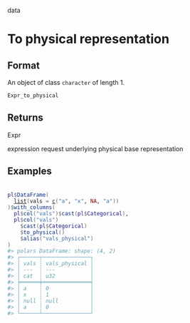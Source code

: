 data

# To physical representation

## Format

An object of class `character` of length 1.

```r
Expr_to_physical
```

## Returns

Expr

expression request underlying physical base representation

## Examples

<pre class='r-example'> <code> <span class='r-in'><span></span></span>
<span class='r-in'><span><span class='va'>pl</span><span class='op'>$</span><span class='fu'>DataFrame</span><span class='op'>(</span></span></span>
<span class='r-in'><span>  <span class='fu'><a href='https://rdrr.io/r/base/list.html'>list</a></span><span class='op'>(</span>vals <span class='op'>=</span> <span class='fu'><a href='https://rdrr.io/r/base/c.html'>c</a></span><span class='op'>(</span><span class='st'>"a"</span>, <span class='st'>"x"</span>, <span class='cn'>NA</span>, <span class='st'>"a"</span><span class='op'>)</span><span class='op'>)</span></span></span>
<span class='r-in'><span><span class='op'>)</span><span class='op'>$</span><span class='fu'>with_columns</span><span class='op'>(</span></span></span>
<span class='r-in'><span>  <span class='va'>pl</span><span class='op'>$</span><span class='fu'>col</span><span class='op'>(</span><span class='st'>"vals"</span><span class='op'>)</span><span class='op'>$</span><span class='fu'>cast</span><span class='op'>(</span><span class='va'>pl</span><span class='op'>$</span><span class='va'>Categorical</span><span class='op'>)</span>,</span></span>
<span class='r-in'><span>  <span class='va'>pl</span><span class='op'>$</span><span class='fu'>col</span><span class='op'>(</span><span class='st'>"vals"</span><span class='op'>)</span></span></span>
<span class='r-in'><span>    <span class='op'>$</span><span class='fu'>cast</span><span class='op'>(</span><span class='va'>pl</span><span class='op'>$</span><span class='va'>Categorical</span><span class='op'>)</span></span></span>
<span class='r-in'><span>    <span class='op'>$</span><span class='fu'>to_physical</span><span class='op'>(</span><span class='op'>)</span></span></span>
<span class='r-in'><span>    <span class='op'>$</span><span class='fu'>alias</span><span class='op'>(</span><span class='st'>"vals_physical"</span><span class='op'>)</span></span></span>
<span class='r-in'><span><span class='op'>)</span></span></span>
<span class='r-out co'><span class='r-pr'>#&gt;</span> polars DataFrame: shape: (4, 2)</span>
<span class='r-out co'><span class='r-pr'>#&gt;</span> ┌──────┬───────────────┐</span>
<span class='r-out co'><span class='r-pr'>#&gt;</span> │ vals ┆ vals_physical │</span>
<span class='r-out co'><span class='r-pr'>#&gt;</span> │ ---  ┆ ---           │</span>
<span class='r-out co'><span class='r-pr'>#&gt;</span> │ cat  ┆ u32           │</span>
<span class='r-out co'><span class='r-pr'>#&gt;</span> ╞══════╪═══════════════╡</span>
<span class='r-out co'><span class='r-pr'>#&gt;</span> │ a    ┆ 0             │</span>
<span class='r-out co'><span class='r-pr'>#&gt;</span> │ x    ┆ 1             │</span>
<span class='r-out co'><span class='r-pr'>#&gt;</span> │ null ┆ null          │</span>
<span class='r-out co'><span class='r-pr'>#&gt;</span> │ a    ┆ 0             │</span>
<span class='r-out co'><span class='r-pr'>#&gt;</span> └──────┴───────────────┘</span>
 </code></pre>